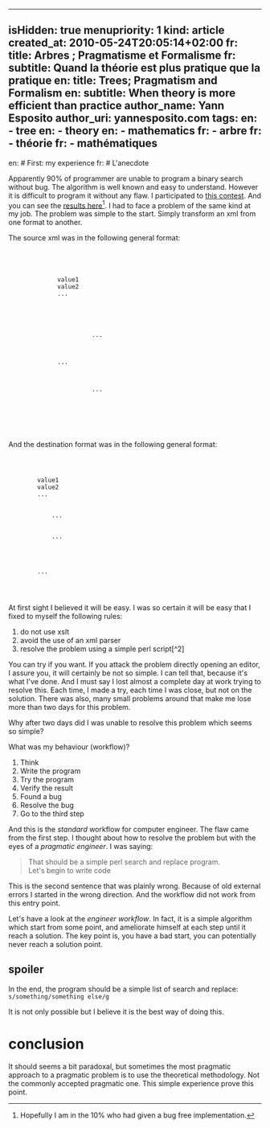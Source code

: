 -----
isHidden:       true
menupriority:   1
kind:           article
created_at:     2010-05-24T20:05:14+02:00
fr: title: Arbres ; Pragmatisme et Formalisme
fr: subtitle: Quand la théorie est plus pratique que la pratique
en: title: Trees; Pragmatism and Formalism
en: subtitle: When theory is more efficient than practice
author_name: Yann Esposito
author_uri: yannesposito.com
tags:
en:  - tree
en:  - theory
en:  - mathematics
fr:  - arbre
fr:  - théorie
fr:  - mathématiques
-----
en: # First: my experience
fr: # L'anecdote

Apparently 90% of programmer are unable to program a binary search without bug. 
The algorithm is well known and easy to understand. 
However it is difficult to program it without any flaw. 
I participated to [this contest](http://reprog.wordpress.com/2010/04/19/are-you-one-of-the-10-percent/).
And you can see the [results here](http://reprog.wordpress.com/2010/04/21/binary-search-redux-part-1/)[^1].
I had to face a problem of the same kind at my job. The problem was simple to the start. Simply transform an <sc>xml</sc> from one format to another.

[^1]: Hopefully I am in the 10% who had given a bug free implementation.

The source <sc>xml</sc> was in the following general format:

<code class="xml">
<menu>
    <content>
        <tag1>value1</tag1>
        <tag2>value2</tag2>
        ...
    </content>
    <enfant>
        <menu>
            ...
        </menu>
        ...
        <menu>
            ...
        </menu>
    </enfant>
</menu>
</code>

And the destination format was in the following general format:

<code class="xml">
<rubrique>
    <value>
        <item name="tag1"><value>value1</value></item>
        <item name="tag2"><value>value2</value></item>
        ...
        <item name="menu">
          <rubrique>
            ...
          </rubrique>
          <rubrique>
            ...
          </rubrique>
        </menu>
    </value>
    <value>
        ...
    </value>
</rubrique>
</menu>
</code>

At first sight I believed it will be easy. I was so certain it will be easy that I fixed to myself the following rules:

1. do not use <sc>xslt</sc>
2. avoid the use of an <sc>xml</sc> parser
3. resolve the problem using a simple perl script[^2]

You can try if you want. If you attack the problem directly opening an editor, I assure you, it will certainly be not so simple.
I can tell that, because it's what I've done. And I must say I lost almost a complete day at work trying to resolve this. Each time, I made a try, each time I was close, but not on the solution. There was also, many small problems around that make me lose more than two days for this problem.

Why after two days did I was unable to resolve this problem which seems so simple?

What was my behaviour (workflow)?

1. Think
2. Write the program
3. Try the program 
4. Verify the result
5. Found a bug
6. Resolve the bug
7. Go to the third step

And this is the *standard* workflow for computer engineer. The flaw came from the first step. 
I thought about how to resolve the problem but with the eyes of a *pragmatic engineer*. I was saying:

> That should be a simple perl search and replace program.  
> Let's begin to write code

This is the second sentence that was plainly wrong. Because of old external errors I started in the wrong direction. And the workflow did not work from this entry point.

Let's have a look at the *engineer workflow*. In fact, it is a simple algorithm which start from some point, and ameliorate himself at each step until it reach a solution. The key point is, you have a bad start, you can potentially never reach a solution point.

## spoiler

In the end, the program should be a simple list of search and replace:
<code>
s/something/something else/g 
</code>

It is not only possible but I believe it is the best way of doing this.

# conclusion

It should seems a bit paradoxal, but sometimes the most pragmatic approach to a pragmatic problem is to use the theoretical methodology. Not the commonly accepted pragmatic one. This simple experience prove this point.
